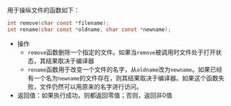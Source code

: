用于操纵文件的函数如下：
```c
int remove(char const *filename);
int rename(char const *oldname, char const *newname);
```
- 操作
    - `remove`函数删除一个指定的文件。如果当`remove`被调用时文件处于打开状态，其结果取决于编译器
    - `rename`函数用于改变一个文件的名字，从`oldname`改为`newname`。如果已经有一个名为`newname`的文件存在，则其结果取决于编译器。如果这个函数失败，文件仍然可以用原来的名字进行访问。
- 返回值：如果执行成功，则都返回零值；否则，返回非0值
